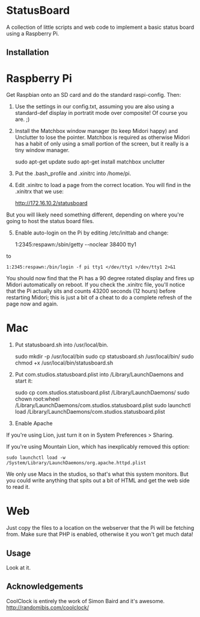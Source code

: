 StatusBoard
===========

A collection of little scripts and web code to implement a basic status board using a Raspberry Pi.


Installation
------------

# Raspberry Pi

Get Raspbian onto an SD card and do the standard raspi-config. Then:

1. Use the settings in our config.txt, assuming you are also using a standard-def display in portratit mode over composite! Of course you are. ;)

2. Install the Matchbox window manager (to keep Midori happy) and Unclutter to lose the pointer. Matchbox is required as otherwise Midori has a habit of only using a small portion of the screen, but it really is a tiny window manager.

	sudo apt-get update
	sudo apt-get install matchbox unclutter

3. Put the .bash_profile and .xinitrc into /home/pi.

4. Edit .xinitrc to load a page from the correct location. You will find in the .xinitrx that we use:

	http://172.16.10.2/statusboard

But you will likely need something different, depending on where you're going to host the status board files.

5. Enable auto-login on the Pi by editing /etc/inittab and change:

	1:2345:respawn:/sbin/getty --noclear 38400 tty1 

to

	1:2345:respawn:/bin/login -f pi tty1 </dev/tty1 >/dev/tty1 2>&1

You should now find that the Pi has a 90 degree rotated display and fires up Midori automatically on reboot. If you check the .xinitrc file, you'll notice that the Pi actually sits and counts 43200 seconds (12 hours) before restarting Midori; this is just a bit of a cheat to do a complete refresh of the page now and again.


# Mac

1. Put statusboard.sh into /usr/local/bin.

	sudo mkdir -p /usr/local/bin
	sudo cp statusboard.sh /usr/local/bin/
	sudo chmod +x /usr/local/bin/statusboard.sh

2. Put com.studios.statusboard.plist into /Library/LaunchDaemons and start it:

	sudo cp com.studios.statusboard.plist /Library/LaunchDaemons/
	sudo chown root:wheel /Library/LaunchDaemons/com.studios.statusboard.plist
	sudo launchctl load /Library/LaunchDaemons/com.studios.statusboard.plist

3. Enable Apache

If you're using Lion, just turn it on in System Preferences > Sharing.

If you're using Mountain Lion, which has inexplicably removed this option:

	sudo launchctl load -w /System/Library/LaunchDaemons/org.apache.httpd.plist

We only use Macs in the studios, so that's what this system monitors. But you could write anything that spits out a bit of HTML and get the web side to read it.


# Web

Just copy the files to a location on the webserver that the Pi will be fetching from. Make sure that PHP is enabled, otherwise it you won't get much data!


Usage
-----

Look at it.


Acknowledgements
----------------

CoolClock is entirely the work of Simon Baird and it's awesome.
http://randomibis.com/coolclock/

